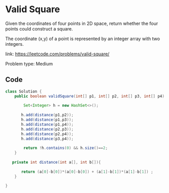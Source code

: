 # Valid Square
Given the coordinates of four points in 2D space, return whether the four points could construct a square.

The coordinate (x,y) of a point is represented by an integer array with two integers.

link: https://leetcode.com/problems/valid-square/

Problem type: Medium
## Code
```java
class Solution {
    public boolean validSquare(int[] p1, int[] p2, int[] p3, int[] p4) {
        
        Set<Integer> h = new HashSet<>();
        
       h.add(distance(p1,p2));
       h.add(distance(p1,p3));
       h.add(distance(p1,p4));
       h.add(distance(p2,p3));
       h.add(distance(p2,p4));
       h.add(distance(p3,p4));
        
        return !h.contains(0) && h.size()==2;     
    }
    
   private int distance(int a[], int b[]){
       
       return (a[0]-b[0])*(a[0]-b[0]) + (a[1]-b[1])*(a[1]-b[1]) ;        
    }
        
}
```
